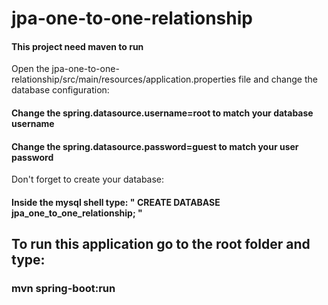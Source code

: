 # jpa-one-to-one-relationship

<h4>This project need maven to run</h4>

Open the jpa-one-to-one-relationship/src/main/resources/application.properties file and change the database configuration:

<h4>Change the spring.datasource.username=root to match your database username</h4>
<h4>Change the spring.datasource.password=guest to match your user password</h4>

Don't forget to create your database:
<h4>Inside the mysql shell type: " CREATE DATABASE jpa_one_to_one_relationship; "</h4>

<h2>To run this application go to the root folder and type:</h2>
<h3>mvn spring-boot:run</h3>
